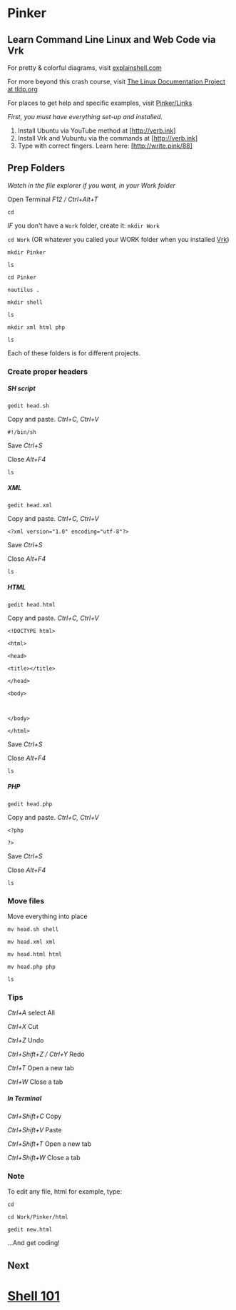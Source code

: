 # Pinker
## Learn Command Line Linux and Web Code via Vrk

For pretty & colorful diagrams, visit [explainshell.com](https://explainshell.com)

For more beyond this crash course, visit [The Linux Documentation Project at tldp.org](http://tldp.org)

For places to get help and specific examples, visit [Pinker/Links](https://github.com/inkVerb/Pinker/blob/master/Links.md)

*First, you must have everything set-up and installed.*

1. Install Ubuntu via YouTube method at [http://verb.ink]
2. Install Vrk and Vubuntu via the commands at [http://verb.ink]
3. Type with correct fingers. Learn here: [http://write.pink/88]

## Prep Folders

*Watch in the file explorer if you want, in your Work folder*

Open Terminal *F12 / Ctrl+Alt+T*

`cd `

*IF* you don't have a `Work` folder, create it: `mkdir Work`

`cd Work` (OR whatever you called your WORK folder when you installed [Vrk](http://verb.ink))

`mkdir Pinker`

`ls`

`cd Pinker`

`nautilus .`

`mkdir shell`

`ls`

`mkdir xml html php`

`ls`

Each of these folders is for different projects.

### Create proper headers

##### SH script

`gedit head.sh`

Copy and paste. *Ctrl+C, Ctrl+V*

`#!/bin/sh`

Save *Ctrl+S*

Close *Alt+F4*

`ls`

##### XML

`gedit head.xml`

Copy and paste. *Ctrl+C, Ctrl+V*

`<?xml version="1.0" encoding="utf-8"?>`

Save *Ctrl+S*

Close *Alt+F4*

`ls`

##### HTML

`gedit head.html`

Copy and paste. *Ctrl+C, Ctrl+V*

`<!DOCTYPE html>`

`<html>`

`<head>`

`<title></title>`

`</head>`

`<body>`

` `

`</body>`

`</html>`

Save *Ctrl+S*

Close *Alt+F4*

`ls`

##### PHP

`gedit head.php`

Copy and paste. *Ctrl+C, Ctrl+V*

`<?php`

`?>`

Save *Ctrl+S*

Close *Alt+F4*

`ls`

### Move files

Move everything into place

`mv head.sh shell`

`mv head.xml xml`

`mv head.html html`

`mv head.php php`

`ls`

### Tips

*Ctrl+A* select All

*Ctrl+X* Cut

*Ctrl+Z* Undo

*Ctrl+Shift+Z / Ctrl+Y* Redo

*Ctrl+T* Open a new tab

*Ctrl+W* Close a tab

##### In Terminal

*Ctrl+Shift+C* Copy

*Ctrl+Shift+V* Paste

*Ctrl+Shift+T* Open a new tab

*Ctrl+Shift+W* Close a tab

### Note

To edit any file, html for example, type:

`cd `

`cd Work/Pinker/html`

`gedit new.html`

...And get coding!

## Next

# [Shell 101](https://github.com/inkVerb/pinker/tree/master/101-shell)
